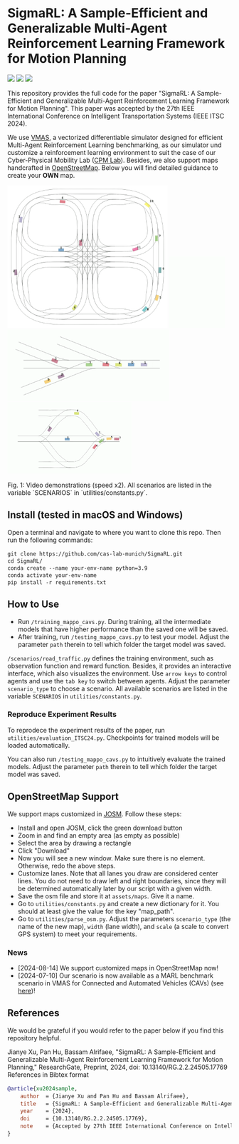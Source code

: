 # SigmaRL: A Sample-Efficient and Generalizable Multi-Agent Reinforcement Learning Framework for Motion Planning
<!-- icons from https://simpleicons.org/ -->
<a href="http://dx.doi.org/10.13140/RG.2.2.24505.17769" target="_blank"><img src="https://img.shields.io/badge/Preprint-Paper-00629B"></a>
<a href="https://youtu.be/36gCamoqEcA" target="_blank"><img src="https://img.shields.io/badge/-Video-FF0000?logo=YouTube"></a>
<a href="https://github.com/cas-lab-munich/SigmaRL" target="_blank"><img src="https://img.shields.io/badge/-GitHub-181717?logo=GitHub"></a>

This repository provides the full code for the paper "SigmaRL: A Sample-Efficient and Generalizable Multi-Agent Reinforcement Learning Framework for Motion Planning".
This paper was accepted by the 27th IEEE International Conference on Intelligent Transportation Systems (IEEE ITSC 2024).

We use <a href="https://github.com/proroklab/VectorizedMultiAgentSimulator" target="_blank">VMAS</a>, a vectorized differentiable simulator designed for efficient Multi-Agent Reinforcement Learning benchmarking, as our simulator und customize a reinforcement learning environment to suit the case of our Cyber-Physical Mobility Lab (<a href="https://cpm.embedded.rwth-aachen.de/" target="_blank">CPM Lab</a>).
Besides, we also support maps handcrafted in <a href="https://josm.openstreetmap.de/" target="_blank">OpenStreetMap</a>. Below you will find detailed guidance to create your **OWN** map.

<div>
<img src="assets/figs/cpm_entire.gif" width="360" height="320" />


<img src="assets/figs/intersection_2.gif" height="160"/>
<img src="assets/figs/on_ramp_1.gif" height="160"/>
<img src="assets/figs/roundabout_1.gif" height="160"/>

<p>Fig. 1: Video demonstrations (speed x2). All scenarios are listed in the variable `SCENARIOS` in `utilities/constants.py`.</p>
</div>

## Install (tested in macOS and Windows)
Open a terminal and navigate to where you want to clone this repo. Then run the following commands:
```
git clone https://github.com/cas-lab-munich/SigmaRL.git
cd SigmaRL/
conda create --name your-env-name python=3.9
conda activate your-env-name
pip install -r requirements.txt
```

## How to Use
- Run `/training_mappo_cavs.py`. During training, all the intermediate models that have higher performance than the saved one will be saved.
- After training, run `/testing_mappo_cavs.py` to test your model. Adjust the parameter `path` therein to tell which folder the target model was saved.

`/scenarios/road_traffic.py` defines the training environment, such as observation function and reward function. Besides, it provides an interactive interface, which also visualizes the environment. Use `arrow keys` to control agents and use the `tab key` to switch between agents. Adjust the parameter `scenario_type` to choose a scenario. All available scenarios are listed in the variable `SCENARIOS` in `utilities/constants.py`.

### Reproduce Experiment Results
To reprodece the experiment results of the paper, run `utilities/evaluation_ITSC24.py`. Checkpoints for trained models will be loaded automatically.

You can also run `/testing_mappo_cavs.py` to intuitively evaluate the trained models. Adjust the parameter `path` therein to tell which folder the target model was saved.

## OpenStreetMap Support
We support maps customized in <a href="https://josm.openstreetmap.de/" target="_blank">JOSM</a>. Follow these steps:
- Install and open JOSM, click the green download button
- Zoom in and find an empty area (as empty as possible)
- Select the area by drawing a rectangle
- Click "Download"
- Now you will see a new window. Make sure there is no element. Otherwise, redo the above steps.
- Customize lanes. Note that all lanes you draw are considered center lines. You do not need to draw left and right boundaries, since they will be determined automatically later by our script with a given width.
- Save the osm file and store it at `assets/maps`. Give it a name.
- Go to `utilities/constants.py` and create a new dictionary for it. You should at least give the value for the key "map_path".
- Go to `utilities/parse_osm.py`. Adjust the parameters `scenario_type` (the name of the new map), `width` (lane width), and `scale` (a scale to convert GPS system) to meet your requirements.

### News
- [2024-08-14] We support customized maps in OpenStreetMap now!
- [2024-07-10] Our scenario is now available as a MARL benchmark scenario in VMAS for Connected and Automated Vehicles (CAVs) (see <a href="https://github.com/proroklab/VectorizedMultiAgentSimulator/releases/tag/1.4.2" target="_blank">here</a>)!

## References
We would be grateful if you would refer to the paper below if you find this repository helpful.

<summary>
Jianye Xu, Pan Hu, Bassam Alrifaee, "SigmaRL: A Sample-Efficient and Generalizable Multi-Agent Reinforcement Learning Framework for Motion Planning," ResearchGate, Preprint, 2024, doi: 10.13140/RG.2.2.24505.17769
<br>
</summary>

<summary>
References in Bibtex format
</summary>
<p>

```bibtex
@article{xu2024sample,
    author  = {Jianye Xu and Pan Hu and Bassam Alrifaee},
    title   = {SigmaRL: A Sample-Efficient and Generalizable Multi-Agent Reinforcement Learning Framework for Motion Planning},
    year    = {2024},
    doi     = {10.13140/RG.2.2.24505.17769},
    note    = {Accepted by 27th IEEE International Conference on Intelligent Transportation Systems (IEEE ITSC 2024)},
}
```
</p>